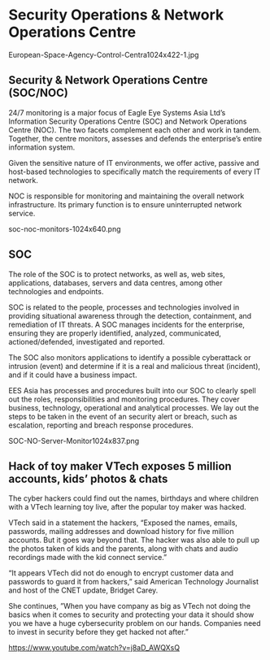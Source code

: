 Security Operations & Network Operations Centre
===============================================

European-Space-Agency-Control-Centra1024x422-1.jpg


Security & Network Operations Centre (SOC/NOC)
----------------------------------------------

24/7 monitoring is a major focus of Eagle Eye Systems Asia Ltd’s Information Security Operations Centre (SOC) and Network Operations Centre (NOC). The two facets complement each other and work in tandem. Together, the centre monitors, assesses and defends the enterprise’s entire information system.

Given the sensitive nature of IT environments, we offer active, passive and host-­based technologies to specifically match the requirements of every IT network.

NOC is responsible for monitoring and maintaining the overall network infrastructure. Its primary function is to ensure uninterrupted network service.


soc-noc-monitors-1024x640.png


SOC
---

The role of the SOC is to protect networks, as well as, web sites, applications, databases, servers and data centres, among other technologies and endpoints.

SOC is related to the people, processes and technologies involved in providing situational awareness through the detection, containment, and remediation of IT threats. A SOC manages incidents for the enterprise, ensuring they are properly identified, analyzed, communicated, actioned/defended, investigated and reported.

The SOC also monitors applications to identify a possible cyberattack or intrusion (event) and determine if it is a real and malicious threat (incident), and if it could have a business impact.

EES Asia has processes and procedures built into our SOC to clearly spell out the roles, responsibilities and monitoring procedures. They cover business, technology, operational and analytical processes. We lay out the steps to be taken in the event of an security alert or breach, such as escalation, reporting and breach response procedures.


SOC-NO-Server-Monitor1024x837.png


Hack of toy maker VTech exposes 5 million accounts, kids’ photos & chats
------------------------------------------------------------------------

The cyber hackers could find out the names, birthdays and where children with a VTech learning toy live, after the popular toy maker was hacked.

VTech said in a statement the hackers, “Exposed the names, emails, passwords, mailing addresses and download history for five million accounts. But it goes way beyond that. The hacker was also able to pull up the photos taken of kids and the parents, along with chats and audio recordings made with the kid connect service.”

“It appears VTech did not do enough to encrypt customer data and passwords to guard it from hackers,” said American Technology Journalist and host of the CNET update, Bridget Carey.

She continues, ”When you have company as big as VTech not doing the basics when it comes to security and protecting your data it should show you we have a huge cybersecurity problem on our hands. Companies need to invest in security before they get hacked not after.”


https://www.youtube.com/watch?v=j8aD_AWQXsQ